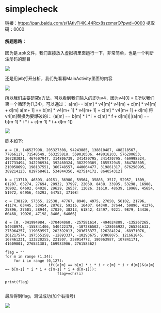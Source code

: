 # simplecheck

链接：https://pan.baidu.com/s/1AtivTI4K_44Rcx8szxmsrQ?pwd=0000 
提取码：0000

#### 解题思路：

因为是.apk文件，我们直接放入虚拟机里面运行一下，非常简单，也是一个判断注册码的题目

![](../../../.vuepress/public/img/simplecheck1.png)

还是用jeb打开分析，我们先看看MainActivity里面的内容

![](../../../.vuepress/public/img/simplecheck2.png)

所以我们主要研究a方法，可以看到我们输入的即为v4，因为v4[0] = 0所以我们第一个循环为(1,34)，可以通过：
a[m]== b[m] * v4[m]* v4[m] + c[m] * v4[m] + d[m]
a[m+ 1] == b[m] * v4[m+ 1] * v4[m+ 1] + c[m] * v4[m+ 1] + d[m]
将v4[m]替换为要爆破的i：
(a[m] == b[m] * i * i + c[m] * f + d[m])||(a[m] == b[m-1] * i * i + c[m-1] * i + d[m-1])

![](../../../.vuepress/public/img/simplecheck3.png)

脚本如下:

```
a = [0, 146527998, 205327308, 94243885, 138810487, 408218567, 77866117, 71548549, 563255818, 559010506, 449018203, 576200653, 307283021, 467607947, 314806739, 341420795, 341420795, 469998524, 417733494, 342206934, 392460324, 382290309, 185532945, 364788505, 210058699, 198137551, 360748557, 440064477, 319861317, 676258995, 389214123, 829768461, 534844356, 427514172, 864054312]

b = [13710, 46393, 49151, 36900, 59564, 35883, 3517, 52957, 1509, 61207, 63274, 27694, 20932, 37997, 22069, 8438, 33995, 53298, 16908, 30902, 64602, 64028, 29629, 26537, 12026, 31610, 48639, 19968, 45654, 51972, 64956, 45293, 64752, 37108]

c = [38129, 57355, 22538, 47767, 8940, 4975, 27050, 56102, 21796, 41174, 63445, 53454, 28762, 59215, 16407, 64340, 37644, 59896, 41276, 25896, 27501, 38944, 37039, 38213, 61842, 43497, 9221, 9879, 14436, 60468, 19926, 47198, 8406, 64666]

d = [0, -341994984, -370404060, -257581614, -494024809, -135267265, 54930974, -155841406, 540422378, -107286502, -128056922, 265261633, 275964257, 119059597, 202392013, 283676377, 126284124, -68971076, 261217574, 197555158, -12893337, -10293675, 93868075, 121661845, 167461231, 123220255, 221507, 258914772, 180963987, 107841171, 41609001, 276531381, 169983906, 276158562]

flag = ""
for m in range (1,34):
	for i in range (0,127):
					if((a[m] == b[m] * i * i + c[m] * i + d[m])&(a[m] == b[m-1] * i * i + c[m-1] * i + d[m-1])):
						flag+=chr(i)
					    
print(flag)


```

最后得到flag，测试成功(加个右括号)

![](../../../.vuepress/public/img/simplecheck4.png)